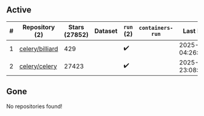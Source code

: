 ## Active
| # | Repository (2) | Stars (27852) | Dataset | `run` (2) | `containers-run` | Last Modified |
| --- | --- | --- | --- | --- | --- | --- |
| 1 | [celery/billiard](https://github.com/celery/billiard) | 429 |  | :heavy_check_mark: |  | 2025-10-13 04:26:00+00:00 |
| 2 | [celery/celery](https://github.com/celery/celery) | 27423 |  | :heavy_check_mark: |  | 2025-10-27 23:08:52+00:00 |

## Gone
No repositories found!
